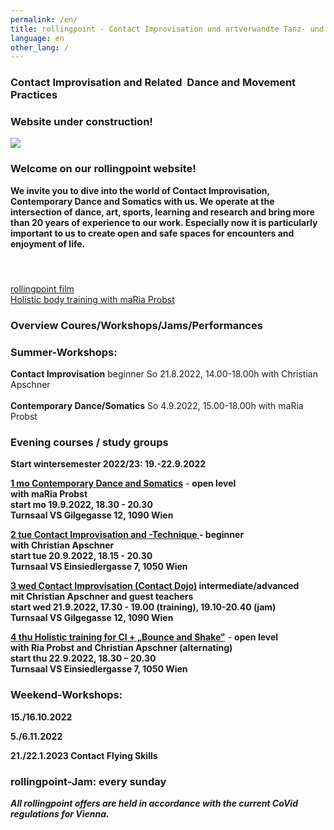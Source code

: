 ```yaml
---
permalink: /en/
title: rollingpoint - Contact Improvisation und artverwandte Tanz- und Bewegungsformen
language: en
other_lang: /
---
```

### Contact Improvisation and Related  Dance and Movement Practices

### **Website under construction!**

![](/assets/uploads/dsc_1901_klein.jpg)

### Welcome on our rollingpoint website!

**We invite you to dive into the world of Contact Improvisation, Contemporary Dance and Somatics with us. We operate at the intersection of dance, art, sports, learning and research and bring more than 20 years of experience to our work. Especially now it is particularly important to us to create open and safe spaces for encounters and enjoyment of life.**

#### &nbsp;

<div class="imglink"><a target="_blank" href="https://www.youtube.com/embed/kp3DqzN1Ldo"><img src="/assets/uploads/video_vorschau_rollingpoint.png" alt="" /><div>rollingpoint film</div></a></div>

<div class="imglink"><a target="_blank" href="https://www.youtube.com/embed/6A5otnVZAg4"><img src="/assets/uploads/video_vorschau_maria.png" alt="" /><div>Holistic body training with maRia Probst</div></a></div>

### Overview Coures/Workshops/Jams/Performances

### Summer-Workshops:

**Contact Improvisation** beginner So 21.8.2022, 14.00-18.00h with Christian Apschner\
\
**Contemporary Dance/Somatics** So 4.9.2022, 15.00-18.00h with maRia Probst

### Evening courses / study groups

**Start wintersemester 2022/23: 19.-22.9.2022**

**[1 mo Contemporary Dance and Somatics](/en/kurse#mo)** - **open level**\
**with maRia Probst**  \
**start mo 19.9.2022, 18.30 - 20.30**\
**Turnsaal VS Gilgegasse 12, 1090 Wien**

**[2 tue Contact Improvisation and -Technique ](/en/kurse#di)- beginner**\
**with Christian Apschner**\
**start tue 20.9.2022, 18.15 - 20.30**\
**Turnsaal VS Einsiedlergasse 7, 1050 Wien**

**[3 wed Contact Improvisation (Contact Dojo)](/en/kurse#mi) intermediate/advanced**\
**mit Christian Apschner and guest teachers**\
**start wed 21.9.2022, 17.30 - 19.00 (training), 19.10-20.40 (jam)**\
**Turnsaal VS Gilgegasse 12, 1090 Wien**

**[4 thu Holistic training for CI + „Bounce and Shake"](/en/kurse#do)** - **open level**\
**with Ria Probst and Christian Apschner (alternating)**\
**start thu 22.9.2022, 18.30 – 20.30**\
**Turnsaal VS Einsiedlergasse 7, 1050 Wien**

### Weekend-Workshops:

**15./16.10.2022**

**5./6.11.2022**

**21./22.1.2023 Contact Flying Skills**

### **rollingpoint-Jam: every sunday**

***All rollingpoint offers are held in accordance with the current CoVid regulations for Vienna.***

&nbsp;